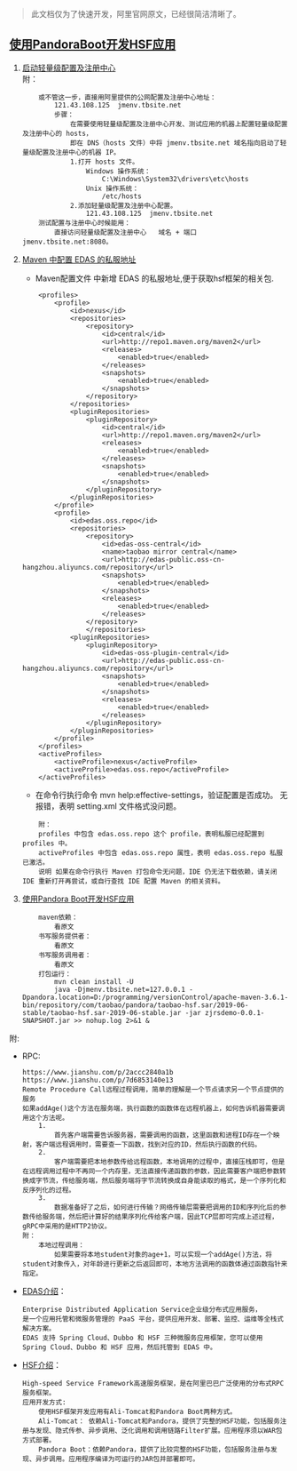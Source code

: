> 此文档仅为了快速开发，阿里官网原文，已经很简洁清晰了。

## [使用PandoraBoot开发HSF应用](https://help.aliyun.com/document_detail/91226.html?spm=a2c4g.11186623.6.619.2f4f3af2mUOyry)

1. [启动轻量级配置及注册中心](https://help.aliyun.com/document_detail/44163.html?spm=a2c4g.11186623.2.13.1a4042e48dt0za#task-2310117)  
    附：
    ```
        或不管这一步，直接用阿里提供的公网配置及注册中心地址：
            121.43.108.125  jmenv.tbsite.net
            步骤：
                在需要使用轻量级配置及注册中心开发、测试应用的机器上配置轻量级配置及注册中心的 hosts，
                即在 DNS（hosts 文件）中将 jmenv.tbsite.net 域名指向启动了轻量级配置及注册中心的机器 IP。
                1.打开 hosts 文件。
                    Windows 操作系统：
                        C:\Windows\System32\drivers\etc\hosts
                    Unix 操作系统：
                        /etc/hosts
                2.添加轻量级配置及注册中心配置。
                    121.43.108.125  jmenv.tbsite.net
        测试配置与注册中心时候能用：
            直接访问轻量级配置及注册中心   域名 + 端口 jmenv.tbsite.net:8080。
     ```

2. [Maven 中配置 EDAS 的私服地址](https://help.aliyun.com/knowledge_detail/66643.html?spm=a2c4g.11186623.6.620.db793af2sr4Ghr)   
    * Maven配置文件 中新增 EDAS 的私服地址,便于获取hsf框架的相关包.
    ```
        <profiles>
            <profile>
                <id>nexus</id>
                <repositories>
                    <repository>
                        <id>central</id>
                        <url>http://repo1.maven.org/maven2</url>
                        <releases>
                            <enabled>true</enabled>
                        </releases>
                        <snapshots>
                            <enabled>true</enabled>
                        </snapshots>
                    </repository>
                </repositories>
                <pluginRepositories>
                    <pluginRepository>
                        <id>central</id>
                        <url>http://repo1.maven.org/maven2</url>
                        <releases>
                            <enabled>true</enabled>
                        </releases>
                        <snapshots>
                            <enabled>true</enabled>
                        </snapshots>
                    </pluginRepository>
                </pluginRepositories>
            </profile>
            <profile>
                <id>edas.oss.repo</id>
                <repositories>
                    <repository>
                        <id>edas-oss-central</id>
                        <name>taobao mirror central</name>
                        <url>http://edas-public.oss-cn-hangzhou.aliyuncs.com/repository</url>
                        <snapshots>
                            <enabled>true</enabled>
                        </snapshots>
                        <releases>
                            <enabled>true</enabled>
                        </releases>
                    </repository>
                    </repositories>
                <pluginRepositories>
                    <pluginRepository>
                        <id>edas-oss-plugin-central</id>
                        <url>http://edas-public.oss-cn-hangzhou.aliyuncs.com/repository</url>
                        <snapshots>
                            <enabled>true</enabled>
                        </snapshots>
                        <releases>
                            <enabled>true</enabled>
                        </releases>
                    </pluginRepository>
                </pluginRepositories>
            </profile>
        </profiles>
        <activeProfiles>
            <activeProfile>nexus</activeProfile>
            <activeProfile>edas.oss.repo</activeProfile>
        </activeProfiles>
    ```
    * 在命令行执行命令 mvn help:effective-settings，验证配置是否成功。
    无报错，表明 setting.xml 文件格式没问题。
    ```
        附：
        profiles 中包含 edas.oss.repo 这个 profile，表明私服已经配置到 profiles 中。
        activeProfiles 中包含 edas.oss.repo 属性，表明 edas.oss.repo 私服已激活。
        说明 如果在命令行执行 Maven 打包命令无问题，IDE 仍无法下载依赖，请关闭 IDE 重新打开再尝试，或自行查找 IDE 配置 Maven 的相关资料。
    ```
3. [使用Pandora Boot开发HSF应用](https://help.aliyun.com/document_detail/99943.html?spm=a2c4g.11186623.6.621.751a42e4isQbPT)
    ```
        maven依赖：
            看原文
        书写服务提供者：
            看原文
        书写服务调用者：
            看原文
        打包运行：
            mvn clean install -U
            java -Djmenv.tbsite.net=127.0.0.1 -Dpandora.location=D:/programming/versionControl/apache-maven-3.6.1-bin/repository/com/taobao/pandora/taobao-hsf.sar/2019-06-stable/taobao-hsf.sar-2019-06-stable.jar -jar zjrsdemo-0.0.1-SNAPSHOT.jar >> nohup.log 2>&1 &
    ```
    
附:  
* RPC:
    ```
	https://www.jianshu.com/p/2accc2840a1b
	https://www.jianshu.com/p/7d6853140e13
	Remote Procedure Call远程过程调用，简单的理解是一个节点请求另一个节点提供的服务
	如果addAge()这个方法在服务端，执行函数的函数体在远程机器上，如何告诉机器需要调用这个方法呢。
		1.
			首先客户端需要告诉服务器，需要调用的函数，这里函数和进程ID存在一个映射，客户端远程调用时，需要查一下函数，找到对应的ID，然后执行函数的代码。
		2.
			客户端需要把本地参数传给远程函数，本地调用的过程中，直接压栈即可，但是在远程调用过程中不再同一个内存里，无法直接传递函数的参数，因此需要客户端把参数转换成字节流，传给服务端，然后服务端将字节流转换成自身能读取的格式，是一个序列化和反序列化的过程。
		3.
			数据准备好了之后，如何进行传输？网络传输层需要把调用的ID和序列化后的参数传给服务端，然后把计算好的结果序列化传给客户端，因此TCP层即可完成上述过程，gRPC中采用的是HTTP2协议。
	附：
		本地过程调用：
			如果需要将本地student对象的age+1，可以实现一个addAge()方法，将student对象传入，对年龄进行更新之后返回即可，本地方法调用的函数体通过函数指针来指定。
	```
* [EDAS介绍]( https://help.aliyun.com/document_detail/42934.html?spm=a2c4g.11174283.4.1.6b094632Fmr4GJ)：  
    ```
    Enterprise Distributed Application Service企业级分布式应用服务，
    是一个应用托管和微服务管理的 PaaS 平台，提供应用开发、部署、监控、运维等全栈式解决方案。
    EDAS 支持 Spring Cloud、Dubbo 和 HSF 三种微服务应用框架，您可以使用 Spring Cloud、Dubbo 和 HSF 应用，然后托管到 EDAS 中。
    ```
* [HSF介绍](https://help.aliyun.com/document_detail/100087.html?spm=a2c4g.11186623.6.606.17f13af24Unnsf)：  
    ```
    High-speed Service Framework高速服务框架，是在阿里巴巴广泛使用的分布式RPC服务框架。
    应用开发方式:
        使用HSF框架开发应用有Ali-Tomcat和Pandora Boot两种方式。  
        Ali-Tomcat： 依赖Ali-Tomcat和Pandora，提供了完整的HSF功能，包括服务注册与发现、隐式传参、异步调用、泛化调用和调用链路Filter扩展。应用程序须以WAR包方式部署。  
        Pandora Boot：依赖Pandora，提供了比较完整的HSF功能，包括服务注册与发现、异步调用。应用程序编译为可运行的JAR包并部署即可。
    ```